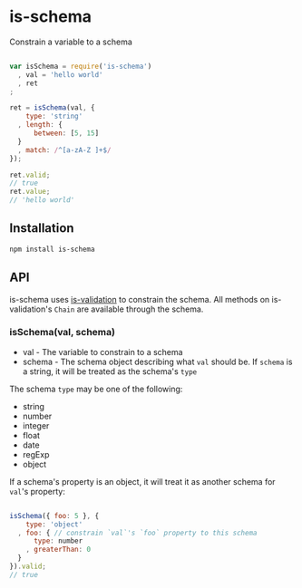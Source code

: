 # is-schema

Constrain a variable to a schema

```javascript

var isSchema = require('is-schema')
  , val = 'hello world'
  , ret
;

ret = isSchema(val, {
    type: 'string'
  , length: {
      between: [5, 15]
  }
  , match: /^[a-zA-Z ]+$/
});

ret.valid;
// true
ret.value;
// 'hello world'

```

## Installation

```bash
npm install is-schema
```

## API

is-schema uses [is-validation](https://github.com/JayceTDE/is-validation) to constrain the schema.  All methods
on is-validation's `Chain` are available through the schema.

### isSchema(val, schema)

* val - The variable to constrain to a schema
* schema - The schema object describing what `val` should be.  If `schema` is a string, it will be treated as
the schema's `type`

The schema `type` may be one of the following:

* string
* number
* integer
* float
* date
* regExp
* object

If a schema's property is an object, it will treat it as another schema for `val`'s property:

```javascript

isSchema({ foo: 5 }, {
    type: 'object'
  , foo: { // constrain `val`'s `foo` property to this schema
      type: number
    , greaterThan: 0
  }
}).valid;
// true

```